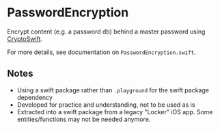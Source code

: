 # PasswordEncryption

Encrypt content (e.g. a password db) behind a master password using [CryptoSwift](https://github.com/krzyzanowskim/CryptoSwift). 

For more details, see documentation on `PasswordEncryption.swift`.

## Notes

* Using a swift package rather than `.playground` for the swift package dependency
* Developed for practice and understanding, not to be used as is
* Extracted into a swift package from a legacy "Locker" iOS app. Some entities/functions may not be needed anymore.
